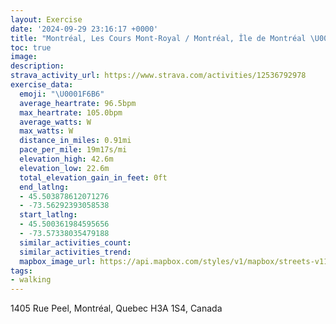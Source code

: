 ```yaml
---
layout: Exercise
date: '2024-09-29 23:16:17 +0000'
title: "Montréal, Les Cours Mont-Royal / Montréal, Île de Montréal \U0001F6B6"
toc: true
image:
description:
strava_activity_url: https://www.strava.com/activities/12536792978
exercise_data:
  emoji: "\U0001F6B6"
  average_heartrate: 96.5bpm
  max_heartrate: 105.0bpm
  average_watts: W
  max_watts: W
  distance_in_miles: 0.91mi
  pace_per_mile: 19m17s/mi
  elevation_high: 42.6m
  elevation_low: 22.6m
  total_elevation_gain_in_feet: 0ft
  end_latlng:
  - 45.503878612071276
  - -73.56292393058538
  start_latlng:
  - 45.500361984595656
  - -73.57338035479188
  similar_activities_count:
  similar_activities_trend:
  mapbox_image_url: https://api.mapbox.com/styles/v1/mapbox/streets-v11/static/path-5+787af2-1.0(_%60vtGlg%60%60MFu%40COISyAwA%7B%40iAkAy%40eBcBW%5BO_%40Io%40Dq%40Lk%40b%40eATo%40Hm%40%3FQCKMMu%40e%40%7B%40y%40yAaAKMAMNw%40%3FMCGMGc%40Iy%40e%40a%40_%40IMEQ),pin-s-s+e5b22e(-73.57063,45.5016),pin-s-f+89ae00(-73.56459,45.504990000000014)/auto/800x800?access_token=pk.eyJ1Ijoiam9zaGJlY2ttYW4iLCJhIjoiY205eWR2aDd1MWZ6djJrbXc4a3M0bWZleiJ9.XiG9OWkNcZk2QzjJbxLB4A
tags:
- walking
---
```




1405 Rue Peel, Montréal, Quebec H3A 1S4, Canada
